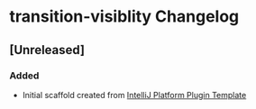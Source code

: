 <!-- Keep a Changelog guide -> https://keepachangelog.com -->

# transition-visiblity Changelog

## [Unreleased]
### Added
- Initial scaffold created from [IntelliJ Platform Plugin Template](https://github.com/JetBrains/intellij-platform-plugin-template)
